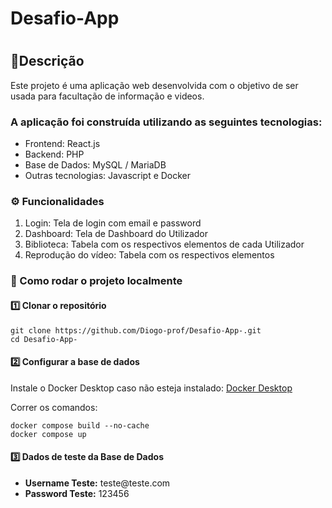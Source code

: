 <h1>Desafio-App<h1>
<h2>📌Descrição</h2>

Este projeto é uma aplicação web desenvolvida com o objetivo de ser usada para facultação de informação e videos. 

<h3>A aplicação foi construída utilizando as seguintes tecnologias:</h3>
    <ul>
        <li>Frontend: React.js</li>
        <li>Backend: PHP</li>
        <li>Base de Dados: MySQL / MariaDB</li>
        <li>Outras tecnologias: Javascript e Docker</li>
    </ul>

<h3>⚙️ Funcionalidades</h3>
    <ol>
        <li>Login: Tela de login com email e password</li>
        <li>Dashboard: Tela de Dashboard do Utilizador</li>
        <li>Biblioteca: Tabela com os respectivos elementos de cada Utilizador</li>
        <li>Reprodução do vídeo: Tabela com os respectivos elementos</li>
    </ol>

<div>
<h3>🚀 Como rodar o projeto localmente</h3>
<h4>1️⃣ Clonar o repositório</h4>
      <pre><code>git clone https://github.com/Diogo-prof/Desafio-App-.git
cd Desafio-App-</code></pre>
</div>


<div>
    <h4>2️⃣ Configurar a base de dados</h4>
      <p>Instale o Docker Desktop caso não esteja instalado: <a href="https://www.docker.com/products/docker-desktop/" target="_blank">Docker Desktop</a></p>
      <p>Correr os comandos:</p>
      <pre><code>docker compose build --no-cache
docker compose up</code></pre>
</div>

<div>
<h4>3️⃣ Dados de teste da Base de Dados</h4>
      <ul>
        <li><strong>Username Teste:</strong> teste@teste.com</li>
        <li><strong>Password Teste:</strong> 123456</li>
      </ul>
</div>



